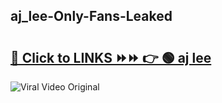 
 ## aj_lee-Only-Fans-Leaked

# <h2><a href="https://clipsfans.com/aj_lee&ref=git">🔗 Click to LINKS ⏩⏩ 👉 🟢 aj lee </a></h2>

<a href="https://clipsfans.com/aj_lee&ref=git" rel="nofollow" data-target="animated-image.originalLink"><img src="https://i.ibb.co.com/xMMVF88/686577567.gif" alt="Viral Video Original" style="max-width: 100%; display: inline-block;" data-target="animated-image.originalImage"></a>
